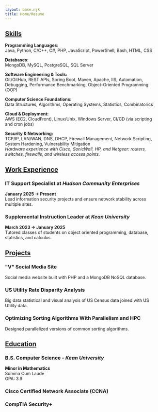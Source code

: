 ```yaml
---
layout: base.njk
title: Home/Resume
---
```

## <ins>Skills</ins>

**Programming Languages:**  
Java, Python, C/C++, C#, PHP, JavaScript, PowerShell, Bash, HTML, CSS

**Databases:**  
MongoDB, MySQL, PostgreSQL, SQL Server

**Software Engineering & Tools:**  
Git/GitHub, REST APIs, Spring Boot, Maven, Apache, IIS, Automation, Debugging, Performance Benchmarking, Object-Oriented Programming (OOP)

**Computer Science Foundations:**  
Data Structures, Algorithms, Operating Systems, Statistics, Combinatorics

**Cloud & Deployment:**  
AWS (EC2, CloudFront), Linux/Unix, Windows Server, CI/CD (via scripting and cron jobs)

**Security & Networking:**  
TCP/IP, LAN/WAN, DNS, DHCP, Firewall Management, Network Scripting, System Hardening, Vulnerability Mitigation  
*Hardware experience with Cisco, SonicWall, HP, and Netgear: routers, switches, firewalls, and wireless access points.*


## <ins>[Work Experience](/pages/work/)</ins>

### IT Support Specialist at *Hudson Community Enterprises*
**January 2025 -> Present**<br>
Lead information security projects and ensure network stability across multiple sites.

### Supplemental Instruction Leader at *Kean University*
**March 2023 -> January 2025**<br>
Tutored classes of students on object oriented programming, database, statistics, and calculus.

## <ins>[Projects](/pages/projects/)</ins>

### "V" Social Media Site
Social media website built with PHP and a MongoDB NoSQL database.

### US Utility Rate Disparity Analysis
Big data statistical and visual analysis of US Census data joined with US Utility data. 

### Optimizing Sorting Algorithms With Parallelism and HPC
Designed parallelized versions of common sorting algorithms.

## <ins>[Education](/pages/credentials/)</ins>

### B.S. Computer Science - *Kean University*
**Minor in Mathematics**<br>
Summa Cum Laude<br>
GPA: 3.9<br>

### Cisco Certified Network Associate (CCNA)

### CompTIA Security+